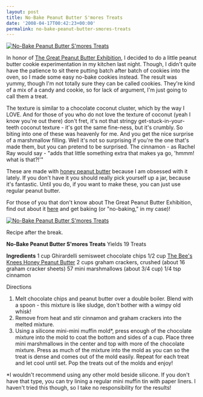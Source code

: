 ```yaml
---
layout: post
title: No-Bake Peanut Butter S'mores Treats
date: '2008-04-17T00:42:23+00:00'
permalink: no-bake-peanut-butter-smores-treats
---
```

<a href="http://www.flickr.com/photos/kstar810/2419681725/"><img src="http://farm4.static.flickr.com/3162/2419681725_a44e5787b4.jpg?v=0" alt="No-Bake Peanut Butter S'mores Treats" /></a>

In honor of <a href="http://www.cpbgallery.com/2008/04/15/the-great-peanut-butter-exhibition/">The Great Peanut Butter Exhibition</a>, I decided to do a little peanut butter cookie experimentation in my kitchen last night. Though, I didn't quite have the patience to sit there putting batch after batch of cookies into the oven, so I made some easy no-bake cookies instead. The result was yummy, though I'm not totally sure they can be called cookies. They're kind of a mix of a candy and cookie, so for lack of argument, I'm just going to call them a treat.

The texture is similar to a chocolate coconut cluster, which by the way I LOVE. And for those of you who do not love the texture of coconut (yeah I know you're out there) don't fret, it's not that stringy get-stuck-in-your-teeth coconut texture - it's got the same fine-ness, but it's crumbly. So biting into one of these was heavenly for me. And you get the nice surprise of a marshmallow filling. Well it's not so surprising if you're the one that's made them, but you can pretend to be surprised. The cinnamon - as Rachel Ray would say - "adds that little something extra that makes ya go, 'hmmm! what is that?!'"

These are made with <a href="http://www.cpbgallery.com/2008/04/02/two-new-peanut-butter-co-peanut-butters/">honey peanut butter</a> because I am obsessed with it lately. If you don't have it you should really pick yourself up a jar, because it's fantastic. Until you do, if you want to make these, you can just use regular peanut butter. 

For those of you that don't know about The Great Peanut Butter Exhibition, find out about it <a href="http://www.cpbgallery.com/2008/04/15/the-great-peanut-butter-exhibition/">here</a> and get baking (or "no-baking," in my case)!

<a href="http://www.flickr.com/photos/kstar810/2419681973/in/photostream/"><img src="http://farm4.static.flickr.com/3071/2419681973_042ca587ba.jpg?v=0" alt="No-Bake Peanut Butter S'mores Treats" /></a>

Recipe after the break.

<!--more-->

<strong>No-Bake Peanut Butter S'mores Treats</strong>
Yields 19 Treats

<strong>Ingredients</strong>
1 cup Ghirardelli semisweet chocolate chips
1/2 cup <a href="http://www.ilovepeanutbutter.com/detail_17010007__4.html">The Bee's Knees Honey Peanut Butter</a>
2 cups graham crackers, crushed (about 16 graham cracker sheets)
57 mini marshmallows (about 3/4 cup)
1/4 tsp cinnamon

Directions
1. Melt chocolate chips and peanut butter over a double boiler. Blend with a spoon - this mixture is like sludge, don't bother with a wimpy old whisk!
2. Remove from heat and stir cinnamon and graham crackers into the melted mixture.
3. Using a silicone mini-mini muffin mold*, press enough of the chocolate mixture into the mold to coat the bottom and sides of a cup. Place three mini marshmallows in the center and top with more of the chocolate mixture. Press as much of the mixture into the mold as you can so the treat is dense and comes out of the mold easily. Repeat for each treat and let cool until set. Pop the treats out of the molds and enjoy!

*I wouldn't recommend using any other mold beside silicone. If you don't have that type, you can try lining a regular mini muffin tin with paper liners. I haven't tried this though, so I take no responsibility for the results!
